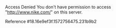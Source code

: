 Access Denied You don't have permission to access "http://www.nike.com/" on this server.

Reference #18.16e9ef3f.1572756475.231b9b2